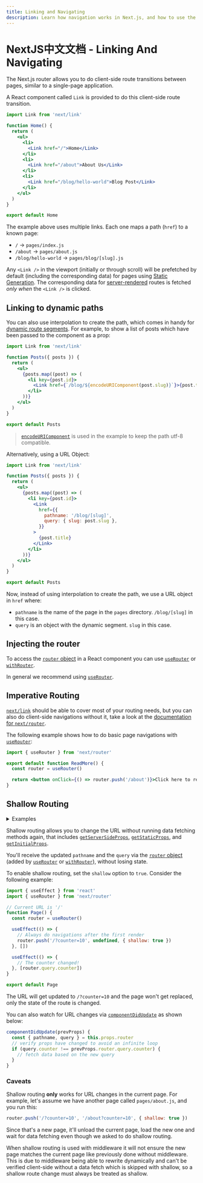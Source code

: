 ```yaml
---
title: Linking and Navigating
description: Learn how navigation works in Next.js, and how to use the Link Component and `useRouter` hook.
---
```


# NextJS中文文档 - Linking And Navigating

The Next.js router allows you to do client-side route transitions between pages, similar to a single-page application.

A React component called `Link` is provided to do this client-side route transition.

```jsx
import Link from 'next/link'

function Home() {
  return (
    <ul>
      <li>
        <Link href="/">Home</Link>
      </li>
      <li>
        <Link href="/about">About Us</Link>
      </li>
      <li>
        <Link href="/blog/hello-world">Blog Post</Link>
      </li>
    </ul>
  )
}

export default Home
```

The example above uses multiple links. Each one maps a path (`href`) to a known page:

- `/` → `pages/index.js`
- `/about` → `pages/about.js`
- `/blog/hello-world` → `pages/blog/[slug].js`

Any `<Link />` in the viewport (initially or through scroll) will be prefetched by default (including the corresponding data) for pages using [Static Generation](/nextjs-cn/pages/building-your-application/data-fetching/get-static-props). The corresponding data for [server-rendered](/nextjs-cn/pages/building-your-application/data-fetching/get-server-side-props) routes is fetched _only when_ the `<Link />` is clicked.

## Linking to dynamic paths

You can also use interpolation to create the path, which comes in handy for [dynamic route segments](/nextjs-cn/pages/building-your-application/routing/dynamic-routes). For example, to show a list of posts which have been passed to the component as a prop:

```jsx
import Link from 'next/link'

function Posts({ posts }) {
  return (
    <ul>
      {posts.map((post) => (
        <li key={post.id}>
          <Link href={`/blog/${encodeURIComponent(post.slug)}`}>{post.title}</Link>
        </li>
      ))}
    </ul>
  )
}

export default Posts
```

> [`encodeURIComponent`](https://developer.mozilla.org/docs/Web/JavaScript/Reference/Global_Objects/encodeURIComponent) is used in the example to keep the path utf-8 compatible.

Alternatively, using a URL Object:

```jsx
import Link from 'next/link'

function Posts({ posts }) {
  return (
    <ul>
      {posts.map((post) => (
        <li key={post.id}>
          <Link
            href={{
              pathname: '/blog/[slug]',
              query: { slug: post.slug },
            }}
          >
            {post.title}
          </Link>
        </li>
      ))}
    </ul>
  )
}

export default Posts
```

Now, instead of using interpolation to create the path, we use a URL object in `href` where:

- `pathname` is the name of the page in the `pages` directory. `/blog/[slug]` in this case.
- `query` is an object with the dynamic segment. `slug` in this case.

## Injecting the router

To access the [`router` object](/nextjs-cn/pages/api-reference/functions/use-router#router-object) in a React component you can use [`useRouter`](/nextjs-cn/pages/api-reference/functions/use-router) or [`withRouter`](/nextjs-cn/pages/api-reference/functions/use-router#withrouter).

In general we recommend using [`useRouter`](/nextjs-cn/pages/api-reference/functions/use-router).

## Imperative Routing

[`next/link`](/nextjs-cn/pages/api-reference/components/link) should be able to cover most of your routing needs, but you can also do client-side navigations without it, take a look at the [documentation for `next/router`](/nextjs-cn/pages/api-reference/functions/use-router).

The following example shows how to do basic page navigations with [`useRouter`](/nextjs-cn/pages/api-reference/functions/use-router):

```jsx
import { useRouter } from 'next/router'

export default function ReadMore() {
  const router = useRouter()

  return <button onClick={() => router.push('/about')}>Click here to read more</button>
}
```

## Shallow Routing

<details>
  <summary>Examples</summary>

- [Shallow Routing](https://github.com/vercel/next.js/tree/canary/examples/with-shallow-routing)

</details>

Shallow routing allows you to change the URL without running data fetching methods again, that includes [`getServerSideProps`](/nextjs-cn/pages/building-your-application/data-fetching/get-server-side-props), [`getStaticProps`](/nextjs-cn/pages/building-your-application/data-fetching/get-static-props), and [`getInitialProps`](/nextjs-cn/pages/api-reference/functions/get-initial-props).

You'll receive the updated `pathname` and the `query` via the [`router` object](/nextjs-cn/pages/api-reference/functions/use-router#router-object) (added by [`useRouter`](/nextjs-cn/pages/api-reference/functions/use-router) or [`withRouter`](/nextjs-cn/pages/api-reference/functions/use-router#withrouter)), without losing state.

To enable shallow routing, set the `shallow` option to `true`. Consider the following example:

```jsx
import { useEffect } from 'react'
import { useRouter } from 'next/router'

// Current URL is '/'
function Page() {
  const router = useRouter()

  useEffect(() => {
    // Always do navigations after the first render
    router.push('/?counter=10', undefined, { shallow: true })
  }, [])

  useEffect(() => {
    // The counter changed!
  }, [router.query.counter])
}

export default Page
```

The URL will get updated to `/?counter=10` and the page won't get replaced, only the state of the route is changed.

You can also watch for URL changes via [`componentDidUpdate`](https://react.dev/reference/react/Component#componentdidupdate) as shown below:

```jsx
componentDidUpdate(prevProps) {
  const { pathname, query } = this.props.router
  // verify props have changed to avoid an infinite loop
  if (query.counter !== prevProps.router.query.counter) {
    // fetch data based on the new query
  }
}
```

### Caveats

Shallow routing **only** works for URL changes in the current page. For example, let's assume we have another page called `pages/about.js`, and you run this:

```js
router.push('/?counter=10', '/about?counter=10', { shallow: true })
```

Since that's a new page, it'll unload the current page, load the new one and wait for data fetching even though we asked to do shallow routing.

When shallow routing is used with middleware it will not ensure the new page matches the current page like previously done without middleware. This is due to middleware being able to rewrite dynamically and can't be verified client-side without a data fetch which is skipped with shallow, so a shallow route change must always be treated as shallow.
